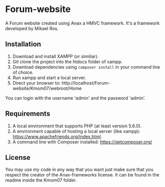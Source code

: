 # Forum-website
A Forum website created using Anax a HMVC framework. It's a framework developed by Mikael Ros.

## Installation
1. Download and install XAMPP (or similiar).
2. Git clone the project into the htdocs folder of xampp.
3. Download dependencies using `composer install` in your command line of choice.
3. Run xampp and start a local server.
4. Direct your browser to: http://localhost/Forum-website/Kmom07/webroot/Home

You can login with the username 'admin' and the password 'admin'.

## Requirements
1. A local environment that supports PHP (at least version 5.6.0).
2. A environment capable of hosting a local server (like xampp): https://www.apachefriends.org/index.html. 
3. A command line with Composer installed: https://getcomposer.org/

## License
You may use my code in any way that you want just make sure that you respect the creator of the Anax-frameworks license. It can be found in the readme inside the Kmom07 folder.




